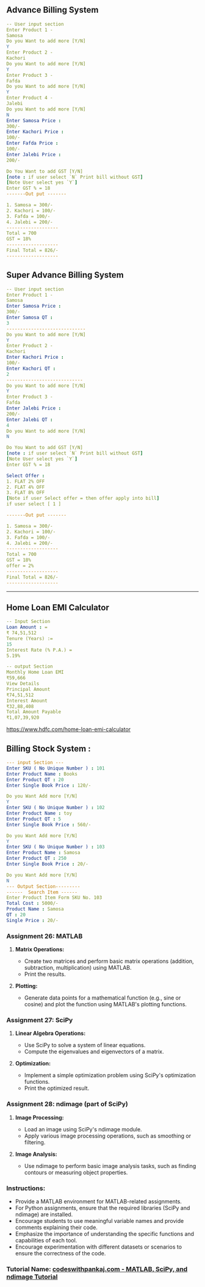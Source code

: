 ##  Advance Billing System

```yml
-- User input section
Enter Product 1 -
Samosa
Do you Want to add more [Y/N]
Y
Enter Product 2 -
Kachori
Do you Want to add more [Y/N]
Y
Enter Product 3 -
Fafda
Do you Want to add more [Y/N]
Y
Enter Product 4 -
Jalebi
Do you Want to add more [Y/N]
N
Enter Samosa Price :
300/-
Enter Kachori Price :
100/-
Enter Fafda Price :
100/-
Enter Jalebi Price :
200/-

Do You Want to add GST [Y/N]
[note : if user select `N` Print bill without GST]
[Note User select yes `Y`]
Enter GST % = 18
-------Out put -------

1. Samosa = 300/-
2. Kachori = 100/-
3. Fafda = 100/-
4. Jalebi = 200/-
-------------------
Total = 700
GST = 18%
-------------------
Final Total = 826/-
-------------------
```

## Super Advance Billing System
```yaml
-- User input section
Enter Product 1 -
Samosa
Enter Samosa Price :
300/-
Enter Samosa QT :
3
-----------------------------
Do you Want to add more [Y/N]
Y
Enter Product 2 -
Kachori
Enter Kachori Price :
100/-
Enter Kachori QT :
2
----------------------------
Do you Want to add more [Y/N]
Y
Enter Product 3 -
Fafda
Enter Jalebi Price :
200/-
Enter Jalebi QT :
4
Do you Want to add more [Y/N]
N

Do You Want to add GST [Y/N]
[note : if user select `N` Print bill without GST]
[Note User select yes `Y`]
Enter GST % = 18

Select Offer :
1. FLAT 2% OFF
2. FLAT 4% OFF
3. FLAT 8% OFF
[Note if user Select offer = then offer apply into bill] 
if user select [ 1 ]

-------Out put -------

1. Samosa = 300/-
2. Kachori = 100/-
3. Fafda = 100/-
4. Jalebi = 200/-
-------------------
Total = 700
GST = 18%
offer = 2%
-------------------
Final Total = 826/-
-------------------

```
------
## Home Loan EMI Calculator

```yaml
-- Input Section 
Loan Amount : =
₹ 74,51,512
Tenure (Years) := 
15
Interest Rate (% P.A.) =
5.19%

-- output Section
Monthly Home Loan EMI
₹59,666
View Details
Principal Amount
₹74,51,512
Interest Amount
₹32,88,408
Total Amount Payable
₹1,07,39,920
```
https://www.hdfc.com/home-loan-emi-calculator

## Billing Stock System : 
```Yaml
--- input Section ---
Enter SKU ( No Unique Number ) : 101
Enter Product Name : Books
Enter Product QT : 20
Enter Single Book Price : 120/-

Do you Want Add more [Y/N]
Y
Enter SKU ( No Unique Number ) : 102
Enter Product Name : toy
Enter Product QT : 5
Enter Single Book Price : 560/-

Do you Want Add more [Y/N]
Y
Enter SKU ( No Unique Number ) : 103
Enter Product Name : Samosa
Enter Product QT : 250
Enter Single Book Price : 20/-

Do you Want Add more [Y/N]
N
--- Output Section---------
------  Search Item ------
Enter Product Item Form SKU No. 103
Total Cost : 5000/-
Product Name : Samosa
QT : 20 
Single Price : 20/-

```



### Assignment 26: MATLAB

1. **Matrix Operations:**
   - Create two matrices and perform basic matrix operations (addition, subtraction, multiplication) using MATLAB.
   - Print the results.

2. **Plotting:**
   - Generate data points for a mathematical function (e.g., sine or cosine) and plot the function using MATLAB's plotting functions.

### Assignment 27: SciPy

1. **Linear Algebra Operations:**
   - Use SciPy to solve a system of linear equations.
   - Compute the eigenvalues and eigenvectors of a matrix.

2. **Optimization:**
   - Implement a simple optimization problem using SciPy's optimization functions.
   - Print the optimized result.

### Assignment 28: ndimage (part of SciPy)

1. **Image Processing:**
   - Load an image using SciPy's ndimage module.
   - Apply various image processing operations, such as smoothing or filtering.

2. **Image Analysis:**
   - Use ndimage to perform basic image analysis tasks, such as finding contours or measuring object properties.

### Instructions:

- Provide a MATLAB environment for MATLAB-related assignments.
- For Python assignments, ensure that the required libraries (SciPy and ndimage) are installed.
- Encourage students to use meaningful variable names and provide comments explaining their code.
- Emphasize the importance of understanding the specific functions and capabilities of each tool.
- Encourage experimentation with different datasets or scenarios to ensure the correctness of the code.

### Tutorial Name: [codeswithpankaj.com - MATLAB, SciPy, and ndimage Tutorial](https://www.codeswithpankaj.com/)
